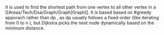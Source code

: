 
It is used to find the shortest path from one vertex to all other vertex in a [[Areas/Tech/Dsa/Graph/Graph|Graph]].
It is based based on #greedy apporach rather than dp , as dp usually follows a fixed order (like iterating from 0 to n ), but Dijkstra picks the next node dynamically based on the minimum distance.



